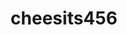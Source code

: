 ---
title: cheesits456
github: https://github.com/cheesits456
mode: dark
transition: 3s
archetype:
  - Little Bit of Everything
---